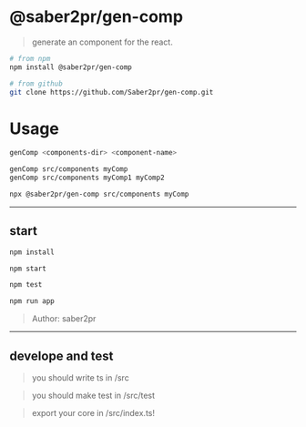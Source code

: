 # @saber2pr/gen-comp

> generate an component for the react.

```bash
# from npm
npm install @saber2pr/gen-comp

# from github
git clone https://github.com/Saber2pr/gen-comp.git
```

# Usage

```bash
genComp <components-dir> <component-name>

genComp src/components myComp
genComp src/components myComp1 myComp2

npx @saber2pr/gen-comp src/components myComp
```

---

## start

```bash
npm install
```

```bash
npm start

npm test

npm run app
```

> Author: saber2pr

---

## develope and test

> you should write ts in /src

> you should make test in /src/test

> export your core in /src/index.ts!
